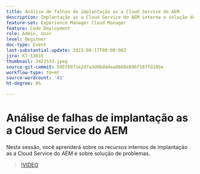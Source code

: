 ```yaml
---
title: Análise de falhas de implantação as a Cloud Service do AEM
description: Implantação as a Cloud Service do AEM interna e solução de problemas.
feature-set: Experience Manager Cloud Manager
feature: Code Deployment
role: Admin, User
level: Beginner
doc-type: Event
last-substantial-update: 2023-08-17T00:00:00Z
jira: KT-13816
thumbnail: 3422532.jpeg
source-git-commit: 595fb971e2d7a3d8bdd4ea8608e896f187fd185e
workflow-type: tm+mt
source-wordcount: '41'
ht-degree: 0%

---
```


# Análise de falhas de implantação as a Cloud Service do AEM

Nesta sessão, você aprenderá sobre os recursos internos de implantação as a Cloud Service do AEM e sobre solução de problemas.

>[!VIDEO](https://video.tv.adobe.com/v/3422532/?learn=on)

